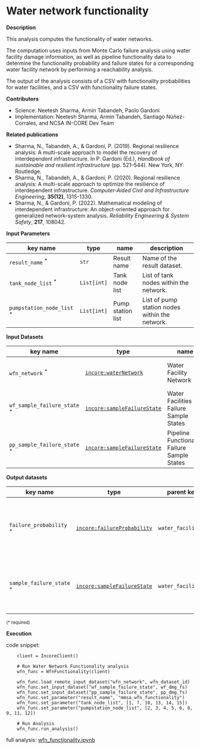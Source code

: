 # Water network functionality

**Description**

This analysis computes the functionality of water networks.

The computation uses inputs from Monte Carlo failure analysis using water facility damage information, as well as 
pipeline functionality data to determine the functionality probability and failure states for a corresponding water 
facility network by performing a reachability analysis.

The output of the analysis consists of a CSV with functionality probabilities for water facilities, and a CSV 
with functionality failure states.

**Contributors**

- Science: Neetesh Sharma, Armin Tabandeh, Paolo Gardoni
- Implementation: Neetesh Sharma, Armin Tabandeh, Santiago Núñez-Corrales, and NCSA IN-CORE Dev Team

**Related publications**

* Sharma, N., Tabandeh, A., & Gardoni, P. (2019). Regional resilience analysis: A multi-scale approach to model the 
  recovery of interdependent infrastructure. In P. Gardoni (Ed.), *Handbook of sustainable and resilient 
  infrastructure* (pp. 521–544). New York, NY: Routledge.
* Sharma, N., Tabandeh, A., & Gardoni, P. (2020). Regional resilience analysis: A multi-scale approach to optimize 
  the resilience of interdependent infrastructure. *Computer‐Aided Civil and Infrastructure Engineering*, **35(12)**, 
  1315-1330.
* Sharma, N., & Gardoni, P. (2022). Mathematical modeling of interdependent infrastructure: An object-oriented 
  approach for generalized network-system analysis. *Reliability Engineering & System Safety*, **217**, 108042.

**Input Parameters**

key name | type | name | description
--- | --- | --- | ---
`result_name` <sup>*</sup> | `str` | Result name | Name of the result dataset.
`tank_node_list` <sup>*</sup> | `List[int]` | Tank node list | List of tank nodes within the network.
`pumpstation_node_list` <sup>*</sup> | `List[int]` | Pump station list | List of pump station nodes within the network.

**Input Datasets**

key name | type | name | description
--- | --- | --- | ---
`wfn_network` <sup>*</sup> | [`incore:waterNetwork`](https://tools.in-core.org/semantics/api/types/incore:waterNetwork) | Water Facility Network | Water Facility Network Dataset.
`wf_sample_failure_state` <sup>*</sup> | [`incore:sampleFailureState`](https://tools.in-core.org/semantics/api/types/incore:sampleFailureState) | Water Facilities Failure Sample States | Water Facilities Failure Sample States.
`pp_sample_failure_state` <sup>*</sup> | [`incore:sampleFailureState`](https://tools.in-core.org/semantics/api/types/incore:sampleFailureState) | Pipeline Functionality Failure Sample States | Pipeline Functionality Failure Sample States.

**Output datasets** 

key name | type | parent key | name | description
--- | --- | --- | --- | ---
`failure_probability` <sup>*</sup> | [`incore:failureProbability`](https://tools.in-core.org/semantics/api/types/incore:failureProbability) | `water_facilities` | Probability of functionality results | A csv file recording the probability of functionality for water facilities.
`sample_failure_state` <sup>*</sup> | [`incore:sampleFailureState`](https://tools.in-core.org/semantics/api/types/incore:sampleFailureState) | `water_facilities` | Sample failure state results | A csv file recording sample failure states for water facilities.

<small>(* required)</small>

**Execution**

code snippet:

```
    client = IncoreClient()

    # Run Water Network Functionality analysis
    wfn_func = WfnFunctionality(client)

    wfn_func.load_remote_input_dataset("wfn_network", wfn_dataset_id)
    wfn_func.set_input_dataset("wf_sample_failure_state", wf_dmg_fs)
    wfn_func.set_input_dataset("pp_sample_failure_state", pp_dmg_fs)
    wfn_func.set_parameter("result_name", "mmsa_wfn_functionality")
    wfn_func.set_parameter("tank_node_list", [1, 7, 10, 13, 14, 15])
    wfn_func.set_parameter("pumpstation_node_list", [2, 3, 4, 5, 6, 8, 9, 11, 12])

    # Run Analysis
    wfn_func.run_analysis()
```

full analysis: [wfn_functionality.ipynb](https://github.com/IN-CORE/incore-docs/blob/main/notebooks/wfn_functionality.ipynb)
